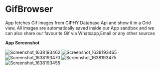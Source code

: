 # GifBrowser


App fetches Gif images from GIPHY Database Api and show it in a Grid view, All images are automatically saved inside our App sandbox and we can also share our favourite Gif via Whatsapp,Email or any other sources


<b>App Screenshot</b>

![Screenshot_1638193462](https://user-images.githubusercontent.com/77268176/143883058-22f36bea-c412-48ff-9b4d-d6cd41aed0a2.png)
![Screenshot_1638193465](https://user-images.githubusercontent.com/77268176/143883060-16ae83c1-86cd-493d-946f-0bc29498bcf4.png)
![Screenshot_1638193470](https://user-images.githubusercontent.com/77268176/143883064-7386f012-92fe-4f70-a754-6b0316972521.png)
![Screenshot_1638193475](https://user-images.githubusercontent.com/77268176/143883065-7d8a24dd-e63e-4b42-adec-719770dd0c88.png)
![Screenshot_1638193455](https://user-images.githubusercontent.com/77268176/143883071-4877789a-42df-4572-92d0-d7c968df01cb.png)

